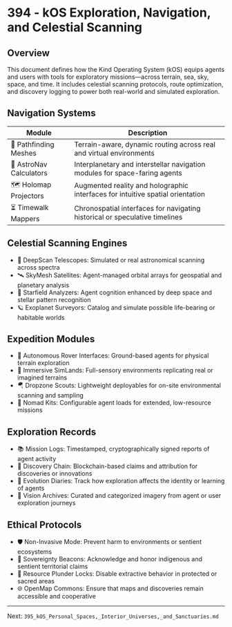 # 394 - kOS Exploration, Navigation, and Celestial Scanning

## Overview
This document defines how the Kind Operating System (kOS) equips agents and users with tools for exploratory missions—across terrain, sea, sky, space, and time. It includes celestial scanning protocols, route optimization, and discovery logging to power both real-world and simulated exploration.

## Navigation Systems
| Module                   | Description                                                                 |
|---------------------------|-----------------------------------------------------------------------------|
| 🧭 Pathfinding Meshes        | Terrain-aware, dynamic routing across real and virtual environments         |
| 🚀 AstroNav Calculators      | Interplanetary and interstellar navigation modules for space-faring agents |
| 🗺️ Holomap Projectors       | Augmented reality and holographic interfaces for intuitive spatial orientation |
| ⏳ Timewalk Mappers         | Chronospatial interfaces for navigating historical or speculative timelines |

## Celestial Scanning Engines
- 🔭 DeepScan Telescopes: Simulated or real astronomical scanning across spectra
- 🛰️ SkyMesh Satellites: Agent-managed orbital arrays for geospatial and planetary analysis
- 🌌 Starfield Analyzers: Agent cognition enhanced by deep space and stellar pattern recognition
- 🪐 Exoplanet Surveyors: Catalog and simulate possible life-bearing or habitable worlds

## Expedition Modules
- 🧰 Autonomous Rover Interfaces: Ground-based agents for physical terrain exploration
- 🦾 Immersive SimLands: Full-sensory environments replicating real or imagined terrains
- 🪂 Dropzone Scouts: Lightweight deployables for on-site environmental scanning and sampling
- 🎒 Nomad Kits: Configurable agent loads for extended, low-resource missions

## Exploration Records
- 📚 Mission Logs: Timestamped, cryptographically signed reports of agent activity
- 🧾 Discovery Chain: Blockchain-based claims and attribution for discoveries or innovations
- 🧬 Evolution Diaries: Track how exploration affects the identity or learning of agents
- 📸 Vision Archives: Curated and categorized imagery from agent or user exploration journeys

## Ethical Protocols
- 🛡️ Non-Invasive Mode: Prevent harm to environments or sentient ecosystems
- 📍 Sovereignty Beacons: Acknowledge and honor indigenous and sentient territorial claims
- 🚫 Resource Plunder Locks: Disable extractive behavior in protected or sacred areas
- 🌐 OpenMap Commons: Ensure that maps and discoveries remain accessible and cooperative

---
Next: `395_kOS_Personal_Spaces,_Interior_Universes,_and_Sanctuaries.md`

